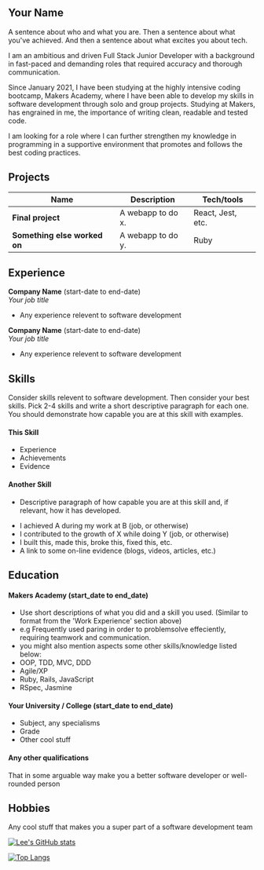 ## Your Name

A sentence about who and what you are. Then a sentence about what you've achieved. And then a sentence about what excites you about tech.

I am an ambitious and driven Full Stack Junior Developer with a background in fast-paced and demanding roles that required accuracy and thorough communication. 

Since January 2021, I have been studying at the highly intensive coding bootcamp, Makers Academy, where I have been able to develop my skills in software development through solo and group projects. Studying at Makers, has engrained in me, the importance of writing clean, readable and tested code.

I am looking for a role where I can further strengthen my knowledge in programming in a supportive environment that promotes and follows the best coding practices.

## Projects

| Name                         | Description       | Tech/tools        |
| ---------------------------- | ----------------- | ----------------- |
| **Final project**            | A webapp to do x. | React, Jest, etc. |
| **Something else worked on** | A webapp to do y. | Ruby              |

## Experience

**Company Name** (start-date to end-date)  
_Your job title_

- Any experience relevent to software development

**Company Name** (start-date to end-date)  
_Your job title_

- Any experience relevent to software development

## Skills

Consider skills relevent to software development. Then consider your best skills. Pick 2-4 skills and write a short descriptive paragraph for each one. You should demonstrate how capable you are at this skill with examples.

#### This Skill

- Experience
- Achievements
- Evidence

#### Another Skill

+ Descriptive paragraph of how capable you are at this skill and, if relevant, how it has developed.

- I achieved A during my work at B (job, or otherwise)
- I contributed to the growth of X while doing Y (job, or otherwise)
- I built this, made this, broke this, fixed this, etc.
- A link to some on-line evidence (blogs, videos, articles, etc.)

## Education

#### Makers Academy (start_date to end_date)
- Use short descriptions of what you did and a skill you used. (Similar to format from the 'Work Experience' section above)
- e.g Frequently used paring in order to problemsolve effeciently, requiring teamwork and communication.
- you might also mention aspects some other skills/knowledge listed below: 
- OOP, TDD, MVC, DDD
- Agile/XP
- Ruby, Rails, JavaScript
- RSpec, Jasmine

#### Your University / College (start_date to end_date)

- Subject, any specialisms
- Grade
- Other cool stuff

#### Any other qualifications

That in some arguable way make you a better software developer or well-rounded person

## Hobbies

Any cool stuff that makes you a super part of a software development team




[![Lee's GitHub stats](https://github-readme-stats.vercel.app/api?username=joneslee111&show_icons=true&theme=tokyonight)](https://github.com/jonesle111/github-readme-stats)

[![Top Langs](https://github-readme-stats.vercel.app/api/top-langs/?username=joneslee111&show_icons=true&theme=tokyonight&layout=compact)](https://github.com/joneslee111/github-readme-stats)

